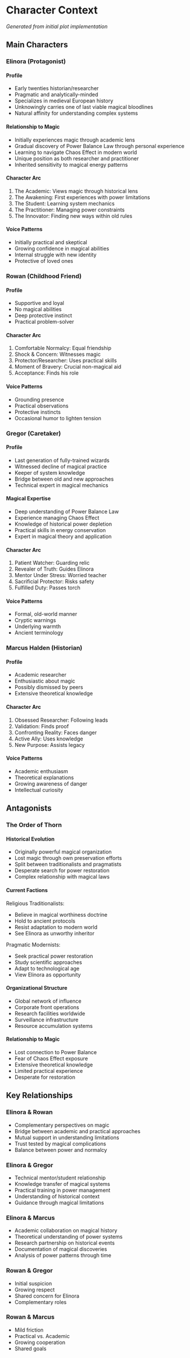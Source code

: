 # Character Context
*Generated from initial plot implementation*

## Main Characters

### Elinora (Protagonist)
#### Profile
- Early twenties historian/researcher
- Pragmatic and analytically-minded
- Specializes in medieval European history
- Unknowingly carries one of last viable magical bloodlines
- Natural affinity for understanding complex systems

#### Relationship to Magic
- Initially experiences magic through academic lens
- Gradual discovery of Power Balance Law through personal experience
- Learning to navigate Chaos Effect in modern world
- Unique position as both researcher and practitioner
- Inherited sensitivity to magical energy patterns

#### Character Arc
1. The Academic: Views magic through historical lens
2. The Awakening: First experiences with power limitations
3. The Student: Learning system mechanics
4. The Practitioner: Managing power constraints
5. The Innovator: Finding new ways within old rules

#### Voice Patterns
- Initially practical and skeptical
- Growing confidence in magical abilities
- Internal struggle with new identity
- Protective of loved ones

### Rowan (Childhood Friend)
#### Profile
- Supportive and loyal
- No magical abilities
- Deep protective instinct
- Practical problem-solver

#### Character Arc
1. Comfortable Normalcy: Equal friendship
2. Shock & Concern: Witnesses magic
3. Protector/Researcher: Uses practical skills
4. Moment of Bravery: Crucial non-magical aid
5. Acceptance: Finds his role

#### Voice Patterns
- Grounding presence
- Practical observations
- Protective instincts
- Occasional humor to lighten tension

### Gregor (Caretaker)
#### Profile
- Last generation of fully-trained wizards
- Witnessed decline of magical practice
- Keeper of system knowledge
- Bridge between old and new approaches
- Technical expert in magical mechanics

#### Magical Expertise
- Deep understanding of Power Balance Law
- Experience managing Chaos Effect
- Knowledge of historical power depletion
- Practical skills in energy conservation
- Expert in magical theory and application

#### Character Arc
1. Patient Watcher: Guarding relic
2. Revealer of Truth: Guides Elinora
3. Mentor Under Stress: Worried teacher
4. Sacrificial Protector: Risks safety
5. Fulfilled Duty: Passes torch

#### Voice Patterns
- Formal, old-world manner
- Cryptic warnings
- Underlying warmth
- Ancient terminology

### Marcus Halden (Historian)
#### Profile
- Academic researcher
- Enthusiastic about magic
- Possibly dismissed by peers
- Extensive theoretical knowledge

#### Character Arc
1. Obsessed Researcher: Following leads
2. Validation: Finds proof
3. Confronting Reality: Faces danger
4. Active Ally: Uses knowledge
5. New Purpose: Assists legacy

#### Voice Patterns
- Academic enthusiasm
- Theoretical explanations
- Growing awareness of danger
- Intellectual curiosity

## Antagonists

### The Order of Thorn
#### Historical Evolution
- Originally powerful magical organization
- Lost magic through own preservation efforts
- Split between traditionalists and pragmatists
- Desperate search for power restoration
- Complex relationship with magical laws

#### Current Factions
Religious Traditionalists:
- Believe in magical worthiness doctrine
- Hold to ancient protocols
- Resist adaptation to modern world
- See Elinora as unworthy inheritor

Pragmatic Modernists:
- Seek practical power restoration
- Study scientific approaches
- Adapt to technological age
- View Elinora as opportunity

#### Organizational Structure
- Global network of influence
- Corporate front operations
- Research facilities worldwide
- Surveillance infrastructure
- Resource accumulation systems

#### Relationship to Magic
- Lost connection to Power Balance
- Fear of Chaos Effect exposure
- Extensive theoretical knowledge
- Limited practical experience
- Desperate for restoration

## Key Relationships

### Elinora & Rowan
- Complementary perspectives on magic
- Bridge between academic and practical approaches
- Mutual support in understanding limitations
- Trust tested by magical complications
- Balance between power and normalcy

### Elinora & Gregor
- Technical mentor/student relationship
- Knowledge transfer of magical systems
- Practical training in power management
- Understanding of historical context
- Guidance through magical limitations

### Elinora & Marcus
- Academic collaboration on magical history
- Theoretical understanding of power systems
- Research partnership on historical events
- Documentation of magical discoveries
- Analysis of power patterns through time

### Rowan & Gregor
- Initial suspicion
- Growing respect
- Shared concern for Elinora
- Complementary roles

### Rowan & Marcus
- Mild friction
- Practical vs. Academic
- Growing cooperation
- Shared goals
